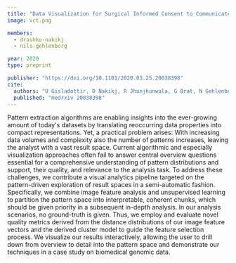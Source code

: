 ```yaml
---
title: "Data Visualization for Surgical Informed Consent to Communicate Personalized Risks and Patient Preferences"
image: vct.png

members:
  - drashko-nakikj
  - nils-gehlenborg

year: 2020
type: preprint

publisher: "https://doi.org/10.1101/2020.03.25.20038398"
cite:
  authors: "U Gisladottir, D Nakikj, R Jhunjhunwala, G Brat, N Gehlenborg"
  published: "medrxiv 20038398"
---
```

Pattern extraction algorithms are enabling insights into the ever-growing amount of today's datasets by translating reoccurring data properties into compact representations. Yet, a practical problem arises: With increasing data volumes and complexity also the number of patterns increases, leaving the analyst with a vast result space. Current algorithmic and especially visualization approaches often fail to answer central overview questions essential for a comprehensive understanding of pattern distributions and support, their quality, and relevance to the analysis task. To address these challenges, we contribute a visual analytics pipeline targeted on the pattern-driven exploration of result spaces in a semi-automatic fashion. Specifically, we combine image feature analysis and unsupervised learning to partition the pattern space into interpretable, coherent chunks, which should be given priority in a subsequent in-depth analysis. In our analysis scenarios, no ground-truth is given. Thus, we employ and evaluate novel quality metrics derived from the distance distributions of our image feature vectors and the derived cluster model to guide the feature selection process. We visualize our results interactively, allowing the user to drill down from overview to detail into the pattern space and demonstrate our techniques in a case study on biomedical genomic data.
